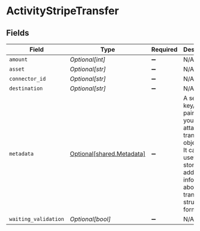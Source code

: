 # ActivityStripeTransfer


## Fields

| Field                                                                                                                                                              | Type                                                                                                                                                               | Required                                                                                                                                                           | Description                                                                                                                                                        | Example                                                                                                                                                            |
| ------------------------------------------------------------------------------------------------------------------------------------------------------------------ | ------------------------------------------------------------------------------------------------------------------------------------------------------------------ | ------------------------------------------------------------------------------------------------------------------------------------------------------------------ | ------------------------------------------------------------------------------------------------------------------------------------------------------------------ | ------------------------------------------------------------------------------------------------------------------------------------------------------------------ |
| `amount`                                                                                                                                                           | *Optional[int]*                                                                                                                                                    | :heavy_minus_sign:                                                                                                                                                 | N/A                                                                                                                                                                | 100                                                                                                                                                                |
| `asset`                                                                                                                                                            | *Optional[str]*                                                                                                                                                    | :heavy_minus_sign:                                                                                                                                                 | N/A                                                                                                                                                                | USD                                                                                                                                                                |
| `connector_id`                                                                                                                                                     | *Optional[str]*                                                                                                                                                    | :heavy_minus_sign:                                                                                                                                                 | N/A                                                                                                                                                                |                                                                                                                                                                    |
| `destination`                                                                                                                                                      | *Optional[str]*                                                                                                                                                    | :heavy_minus_sign:                                                                                                                                                 | N/A                                                                                                                                                                | acct_1Gqj58KZcSIg2N2q                                                                                                                                              |
| `metadata`                                                                                                                                                         | [Optional[shared.Metadata]](../../models/shared/metadata.md)                                                                                                       | :heavy_minus_sign:                                                                                                                                                 | A set of key/value pairs that you can attach to a transfer object.<br/>It can be useful for storing additional information about the transfer in a structured format.<br/> | {<br/>"order_id": "6735"<br/>}                                                                                                                                     |
| `waiting_validation`                                                                                                                                               | *Optional[bool]*                                                                                                                                                   | :heavy_minus_sign:                                                                                                                                                 | N/A                                                                                                                                                                | false                                                                                                                                                              |